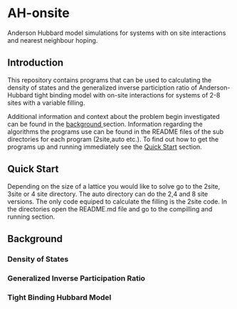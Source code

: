 # AH-onsite
Anderson Hubbard model simulations for systems with on site interactions and nearest neighbour hoping.

<h2>Introduction</h2>
<p>This repository contains programs that can be used to calculating the density of states and the generalized inverse particiption ratio of Anderson-Hubbard tight binding model with on-site interactions for systems of 2-8 sites with a variable filling. </p> 
<p>Additional information and context about the problem begin investigated can be found in the <a href="#background"> background </a> section. Information regarding the algorithms the programs use can be found in the README files of the sub directories for each program (2site,auto etc.). To find out how to get the programs up and running immediately see the <a href="#quick">Quick Start</a> section.</p>
<h2 id='quick'>Quick Start</h2>
Depending on the size of a lattice you would like to solve go to the 2site, 3site or 4 site directory. The auto directory can do the 2,4 and 8 site versions. The only code equiped to calculate the filling is the 2site code. In the directories open the README.md file and go to the compilling and running section.
<h2 id='background'>Background</h2>
<h3>Density of States</h3>
<h3>Generalized Inverse Participation Ratio</h3>
<h3>Tight Binding Hubbard Model</h3>




